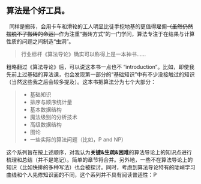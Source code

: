 ## **算法是个好工具。**
&nbsp;
同样是搬砖，会用卡车和滑轮的工人明显比徒手挖地基的更值得雇佣~~（虽然仍然摆脱不了搬砖的命运）~~作为注重“搬砖方式”的一门学问，算法专注于在结果与计算性质的问题之间制造“虫洞”。
&nbsp;

> 行业标杆《算法导论》确实可以称得上是一本神书……
&nbsp;

粗略翻过《算法导论》后，可以说这本书一点也不 “introduction”。比如，即使我先前上过基础的算法课，也会发现第一部分的“基础知识”中有不少没接触过的知识（当然这些我之后会较多提及）。这本书把算法分为七个大部分：
&nbsp;

> - 基础知识
> - 排序与顺序统计量
> - 基本数据结构
> - 魔法级别的分析技术
> - 高级数据结构
> - 图论
> - 一些实际的算法问题（比如，P and NP）
&nbsp;

这个系列旨在按上述顺序，对我认为**关键&生疏&困难**的算法导论上的知识点进行梳理和总结（并不是笔记）。简单的章节将合并。另外地，一些不在算法导论上的知识（比如快排的多种写法）也会被探讨。同时，考虑到算法导论特有的陡峭学习曲线和个人先修知识面的不同，这个系列并不具有阅读普适性：P

